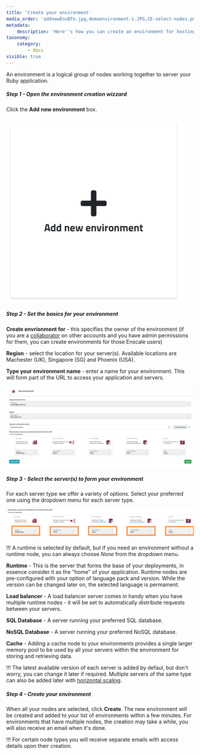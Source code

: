 ```yaml
---
title: 'Create your environment'
media_order: 'addnewEnvBTn.jpg,demoenvironment-1.JPG,CE-select-nodes.png'
metadata:
    description: 'Here''s how you can create an environment for hosting your Ruby application on Enscale.'
taxonomy:
    category:
        - docs
visible: true
---
```


An environment is a logical group of nodes working together to server your Ruby application. 

##### Step 1 - Open the environment creation wizzard

Click the **Add new environment** box.

![](addnewEnvBTn.jpg)

##### Step 2 - Set the basics for your environment

**Create envrionment for** - this specifies the owner of the environment (if you are a [collaborator](/features/collaboration) on other accounts and you have admin permissions for them, you can create environments for those Enscale users)

**Region** - select the location for your server(s). Available locations are Machester (UK), Singapore (SG) and Phoenix (USA).

**Type your environment name** - enter a name for your environment. This will form part of the URL to access your application and servers.

![](demoenvironment-1.JPG)


##### Step 3 - Select the server(s) to form your environment

For each server type we offer a variety of options. Select your preferred one using the dropdown menu for each server type.

![](CE-select-nodes.png)

!!! A runtime is selected by default, but if you need an environment without a runtime node, you can always choose *None* from the dropdown menu.

**Runtime** - This is the server that forms the base of your deployments, in essence consider it as the "home" of your application. Runtime nodes are pre-configured with your option of language pack and version. While the version can be changed later on, the selected language is permament.

**Load balancer** - A load balancer server comes in handy when you have multiple runtime nodes - it will be set to automatically distribute requests between your servers.

**SQL Database** - A server running your preferred SQL database.

**NoSQL Database** - A server running your preferred NoSQL database.

**Cache** - Adding a cache node to your environments provides a single larger memory pool to be used by all your servers within the environment for storing and retrieving data.

!!! The latest available version of each server is added by defaul, but don't worry, you can change it later if required. Multiple servers of the same type can also be added later with [horizontal scaling](/features/horizontal-scaling).


##### Step 4 - Create your environment

When all your nodes are selected, click **Create**. The new environment will be created and added to your list of environments within a few minutes. For environments that have multiple nodes, the creation may take a while, you will also receive an email when it's done.

!!! For certain node types you will receive separate emails with access details upon their creation.

